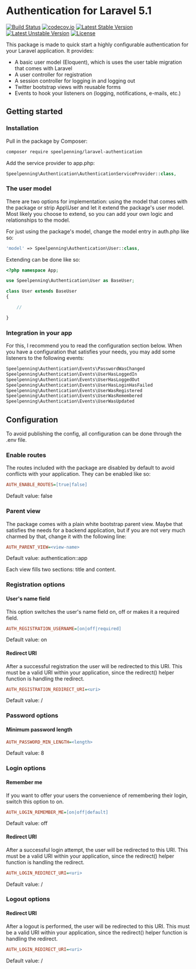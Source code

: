 # Authentication for Laravel 5.1

[![Build Status](https://travis-ci.org/Speelpenning-nl/laravel-authentication.svg)](https://travis-ci.org/Speelpenning-nl/laravel-authentication)
[![codecov.io](http://codecov.io/github/Speelpenning-nl/laravel-authentication/coverage.svg?branch=master)](http://codecov.io/github/Speelpenning-nl/laravel-authentication?branch=master)
[![Latest Stable Version](https://poser.pugx.org/speelpenning/laravel-authentication/version)](https://packagist.org/packages/speelpenning/laravel-authentication)
[![Latest Unstable Version](https://poser.pugx.org/speelpenning/laravel-authentication/v/unstable)](//packagist.org/packages/speelpenning/laravel-authentication)
[![License](https://poser.pugx.org/speelpenning/laravel-authentication/license)](https://packagist.org/packages/speelpenning/laravel-authentication)

This package is made to quick start a highly configurable authentication for your Laravel application. It provides:
- A basic user model (Eloquent), which is uses the user table migration that comes with Laravel
- A user controller for registration
- A session controller for logging in and logging out
- Twitter bootstrap views with reusable forms
- Events to hook your listeners on (logging, notifications, e-mails, etc.)

## Getting started

### Installation

Pull in the package by Composer:

```bash
composer require speelpenning/laravel-authentication
```

Add the service provider to app.php:
 
```php
Speelpenning\Authentication\AuthenticationServiceProvider::class,
```

### The user model

There are two options for implementation: using the model that comes with the package or strip App\User and let it extend the package's user model. Most likely you choose to extend, so you can add your own logic and relationships to the model.

For just using the package's model, change the model entry in auth.php like so:

```php
'model' => Speelpenning\Authentication\User::class,
```

Extending can be done like so:

```php
<?php namespace App;

use Speelpenning\Authentication\User as BaseUser;

class User extends BaseUser
{

    //

}
```

### Integration in your app

For this, I recommend you to read the configuration section below. When you have a configuration that satisfies your needs, you may add some listeners to the following events:

```php
Speelpenning\Authentication\Events\PasswordWasChanged
Speelpenning\Authentication\Events\UserHasLoggedIn
Speelpenning\Authentication\Events\UserHasLoggedOut
Speelpenning\Authentication\Events\UserHasLoginHasFailed
Speelpenning\Authentication\Events\UserWasRegistered
Speelpenning\Authentication\Events\UserWasRemembered
Speelpenning\Authentication\Events\UserWasUpdated
```

## Configuration

To avoid publishing the config, all configuration can be done through the .env file.

### Enable routes

The routes included with the package are disabled by default to avoid conflicts with your application. They can be enabled like so:

```ini
AUTH_ENABLE_ROUTES=[true|false]
```
Default value: false

### Parent view

The package comes with a plain white bootstrap parent view. Maybe that satisfies the needs for a backend application, but if you are not very much charmed by that, change it with the following line:

```ini
AUTH_PARENT_VIEW=<view-name>
```
Default value: authentication::app

Each view fills two sections: title and content.

### Registration options

#### User's name field

This option switches the user's name field on, off or makes it a required field.

```ini
AUTH_REGISTRATION_USERNAME=[on|off|required]
```
Default value: on

#### Redirect URI

After a successful registration the user will be redirected to this URI. This must be a valid URI within your application, since the redirect() helper function is handling the redirect.

```ini
AUTH_REGISTRATION_REDIRECT_URI=<uri>
```
Default value: /

### Password options

#### Minimum password length

```ini
AUTH_PASSWORD_MIN_LENGTH=<length>
```
Default value: 8

### Login options

#### Remember me

If you want to offer your users the convenience of remembering their login, switch this option to on.

```ini
AUTH_LOGIN_REMEMBER_ME=[on|off|default]
```
Default value: off

#### Redirect URI

After a successful login attempt, the user will be redirected to this URI.  This must be a valid URI within your application, since the redirect() helper function is handling the redirect.

```ini
AUTH_LOGIN_REDIRECT_URI=<uri>
```
Default value: /

### Logout options
 
#### Redirect URI

After a logout is performed, the user will be redirected to this URI. This must be a valid URI within your application, since the redirect() helper function is handling the redirect.

```ini
AUTH_LOGIN_REDIRECT_URI=<uri>
```
Default value: /
